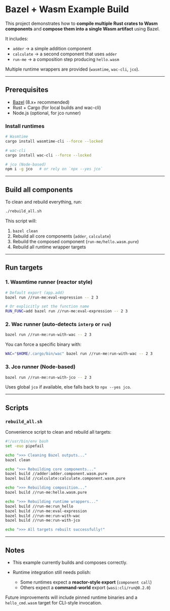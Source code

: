 # Bazel + Wasm Example Build

This project demonstrates how to **compile multiple Rust crates to Wasm components** and **compose them into a single Wasm artifact** using Bazel.  

It includes:
- `adder` → a simple addition component  
- `calculate` → a second component that uses `adder`  
- `run-me` → a composition step producing `hello.wasm`  

Multiple runtime wrappers are provided (`wasmtime`, `wac-cli`, `jco`).

---

## Prerequisites

- [Bazel](https://bazel.build/) (8.x+ recommended)
- Rust + Cargo (for local builds and wac-cli)
- Node.js (optional, for jco runner)

### Install runtimes

```bash
# Wasmtime
cargo install wasmtime-cli --force --locked

# wac-cli
cargo install wac-cli --force --locked

# jco (Node-based)
npm i -g jco   # or rely on `npx --yes jco`
````

---

## Build all components

To clean and rebuild everything, run:

```bash
./rebuild_all.sh
```

This script will:

1. `bazel clean`
2. Rebuild all core components (`adder`, `calculate`)
3. Rebuild the composed component (`run-me/hello.wasm.pure`)
4. Rebuild all runtime wrapper targets

---

## Run targets

### 1. Wasmtime runner (reactor style)

```bash
# Default export (app.add)
bazel run //run-me:eval-expression -- 2 3

# Or explicitly set the function name
RUN_FUNC=add bazel run //run-me:eval-expression -- 2 3
```

### 2. Wac runner (auto-detects `interp` or `run`)

```bash
bazel run //run-me:run-with-wac -- 2 3
```

You can force a specific binary with:

```bash
WAC="$HOME/.cargo/bin/wac" bazel run //run-me:run-with-wac -- 2 3
```

### 3. Jco runner (Node-based)

```bash
bazel run //run-me:run-with-jco -- 2 3
```

Uses global `jco` if available, else falls back to `npx --yes jco`.

---

## Scripts

### `rebuild_all.sh`

Convenience script to clean and rebuild all targets:

```bash
#!/usr/bin/env bash
set -euo pipefail

echo ">>> Cleaning Bazel outputs..."
bazel clean

echo ">>> Rebuilding core components..."
bazel build //adder:adder.component.wasm.pure
bazel build //calculate:calculate.component.wasm.pure

echo ">>> Rebuilding composition..."
bazel build //run-me:hello.wasm.pure

echo ">>> Rebuilding runtime wrappers..."
bazel build //run-me:run_hello
bazel build //run-me:eval-expression
bazel build //run-me:run-with-wac
bazel build //run-me:run-with-jco

echo ">>> All targets rebuilt successfully!"
```

---

## Notes

* This example currently builds and composes correctly.
* Runtime integration still needs polish:

  * Some runtimes expect a **reactor-style export** (`component call`)
  * Others expect a **command-world** export (`wasi:cli/run@0.2.0`)

Future improvements will include pinned runtime binaries and a `hello_cmd.wasm` target for CLI-style invocation.



